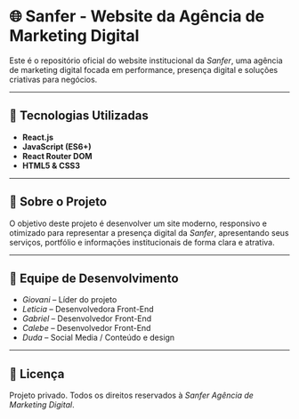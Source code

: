 # 🌐 Sanfer - Website da Agência de Marketing Digital

Este é o repositório oficial do website institucional da *Sanfer*, uma agência de marketing digital focada em performance, presença digital e soluções criativas para negócios.

---

## 🚀 Tecnologias Utilizadas

- **React.js**
- **JavaScript (ES6+)**
- **React Router DOM**
- **HTML5 & CSS3**

---

## 📌 Sobre o Projeto

O objetivo deste projeto é desenvolver um site moderno, responsivo e otimizado para representar a presença digital da *Sanfer*, apresentando seus serviços, portfólio e informações institucionais de forma clara e atrativa.

---

## 👥 Equipe de Desenvolvimento

- *Giovani* – Líder do projeto
- *Leticia* – Desenvolvedora Front-End
- *Gabriel* – Desenvolvedor Front-End
- *Calebe* – Desenvolvedor Front-End
- *Duda* – Social Media / Conteúdo e design

---

## 📄 Licença

Projeto privado. Todos os direitos reservados à *Sanfer Agência de Marketing Digital*.
